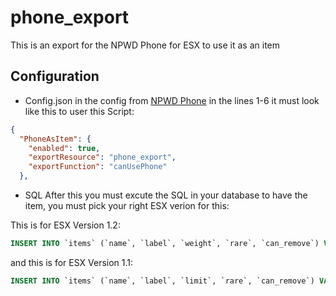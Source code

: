 # phone_export
 This is an export for the NPWD Phone for ESX to use it as an item

## Configuration

- Config.json
in the config from [NPWD Phone](https://github.com/project-error/npwd/blob/master/config.json) in the lines 1-6 it must look like this to user this Script:

```json
{
  "PhoneAsItem": {
    "enabled": true,
    "exportResource": "phone_export",
    "exportFunction": "canUsePhone"
  },
  ```
- SQL
After this you must excute the SQL in your database to have the item, you must pick your right ESX verion for this:

This is for ESX Version 1.2:

```sql
INSERT INTO `items` (`name`, `label`, `weight`, `rare`, `can_remove`) VALUES ('phone', 'Smartphone', 1, 0, 1);
```

and this is for ESX Version 1.1:

```sql
INSERT INTO `items` (`name`, `label`, `limit`, `rare`, `can_remove`) VALUES ('phone', 'Smartphone', 1, 0, 1);
```
